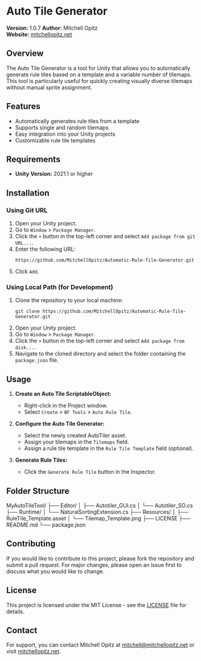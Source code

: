 # Auto Tile Generator

**Version:** 1.0.7
**Author:** Mitchell Opitz  
**Website:** [mitchellopitz.net](https://www.mitchellopitz.net)

## Overview

The Auto Tile Generator is a tool for Unity that allows you to automatically generate rule tiles based on a template and a variable number of tilemaps. This tool is particularly useful for quickly creating visually diverse tilemaps without manual sprite assignment.

## Features

- Automatically generates rule tiles from a template
- Supports single and random tilemaps
- Easy integration into your Unity projects
- Customizable rule tile templates

## Requirements

- **Unity Version:** 2021.1 or higher

## Installation

### Using Git URL

1. Open your Unity project.
2. Go to `Window` > `Package Manager`.
3. Click the `+` button in the top-left corner and select `Add package from git URL...`.
4. Enter the following URL:
    ```
    https://github.com/MitchellOpitz/Automatic-Rule-Tile-Generator.git
    ```
5. Click `Add`.

### Using Local Path (for Development)

1. Clone the repository to your local machine:
    ```
    git clone https://github.com/MitchellOpitz/Automatic-Rule-Tile-Generator.git
    ```
2. Open your Unity project.
3. Go to `Window` > `Package Manager`.
4. Click the `+` button in the top-left corner and select `Add package from disk...`.
5. Navigate to the cloned directory and select the folder containing the `package.json` file.

## Usage

1. **Create an Auto Tile ScriptableObject:**
    - Right-click in the Project window.
    - Select `Create` > `BF Tools` > `Auto Rule Tile`.

2. **Configure the Auto Tile Generator:**
    - Select the newly created AutoTiler asset.
    - Assign your tilemaps in the `Tilemaps` field.
    - Assign a rule tile template in the `Rule Tile Template` field (optional).

3. **Generate Rule Tiles:**
    - Click the `Generate Rule Tile` button in the Inspector.

## Folder Structure

MyAutoTileTool/
├── Editor/
│ ├── Autotiler_GUI.cs
│ └── Autotiler_SO.cs
├── Runtime/
│ └── NaturalSortingExtension.cs
├── Resources/
│ ├── RuleTile_Template.asset
│ └── Tilemap_Template.png
├── LICENSE
├── README.md
└── package.json


## Contributing

If you would like to contribute to this project, please fork the repository and submit a pull request. For major changes, please open an issue first to discuss what you would like to change.

## License

This project is licensed under the MIT License - see the [LICENSE](LICENSE) file for details.

## Contact

For support, you can contact Mitchell Opitz at [mitchell@mitchellopitz.net](mailto:mitchell@mitchellopitz.net) or visit [mitchellopitz.net](https://www.mitchellopitz.net).
